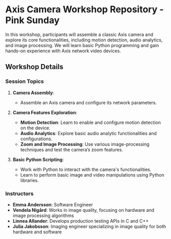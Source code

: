 # Axis Camera Workshop Repository - Pink Sunday

In this workshop, participants will assemble a classic Axis camera and explore its core functionalities, including motion detection, audio analytics, and image processing. We will learn basic Python programming and gain hands-on experience with Axis network video devices.

## Workshop Details

### Session Topics
1. **Camera Assembly**: 
   - Assemble an Axis camera and configure its network parameters.

2. **Camera Features Exploration**:
   - **Motion Detection**: Learn to enable and configure motion detection on the device.
   - **Audio Analytics**: Explore basic audio analytic functionalities and configurations.
   - **Zoom and Image Processing**: Use various image-processing techniques and test the camera’s zoom features.

3. **Basic Python Scripting**:
   - Work with Python to interact with the camera's functionalities.
   - Learn to perform basic image and video manipulations using Python libraries.

### Instructors
- **Emma Andersson**: Software Engineer
- **Vendela Nigård**: Works in image quality, focusing on hardware and image processing algorithms
- **Linnea Allander**: Develops production testing APIs in C and C++
- **Julia Jakobsson**: Imaging engineer specializing in image quality for both hardware and software
